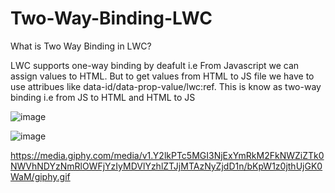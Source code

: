 # Two-Way-Binding-LWC
What is Two Way Binding in LWC?

LWC supports one-way binding by deafult i.e From Javascript we can assign values to HTML.
But to get values from HTML to JS file we have to use attribues like data-id/data-prop-value/lwc:ref.
This is know as two-way binding i.e from JS to HTML and HTML to JS


![image](https://user-images.githubusercontent.com/43552295/230909513-f9f6f4fe-8a94-4589-be76-36401c8245e7.png)

![image](https://user-images.githubusercontent.com/43552295/230909557-ec2108a3-beb6-4ff8-9cb5-8b870aef3d3c.png)

https://media.giphy.com/media/v1.Y2lkPTc5MGI3NjExYmRkM2FkNWZiZTk0NWVhNDYzNmRlOWFjYzIyMDVlYzhlZTJjMTAzNyZjdD1n/bKpW1z0jthUjGK0WaM/giphy.gif
